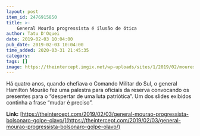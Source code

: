 ```yaml
---
layout: post
item_id: 2476915850
title: >-
    General Mourão progressista é ilusão de ótica
author: Tatu D'Oquei
date: 2019-02-03 10:04:00
pub_date: 2019-02-03 10:04:00
time_added: 2020-03-31 21:45:35
category: 
tags: []
image: https://theintercept.imgix.net/wp-uploads/sites/1/2019/02/mourex2-1549147081.jpg?auto=compress%2Cformat&q=90&fit=crop&w=1200&h=800
---
```


Há quatro anos, quando chefiava o Comando Militar do Sul, o general Hamilton Mourão fez uma palestra para oficiais da reserva convocando os presentes para o “despertar de uma luta patriótica”. Um dos slides exibidos continha a frase “mudar é preciso”.

**Link:** [https://theintercept.com/2019/02/03/general-mourao-progressista-bolsonaro-golpe-olavo/](https://theintercept.com/2019/02/03/general-mourao-progressista-bolsonaro-golpe-olavo/)

